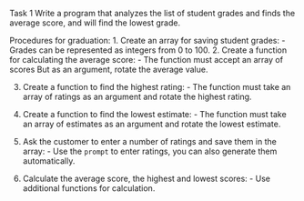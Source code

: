 Task 1 Write a program that analyzes the list of student grades and finds the average score, and will find the lowest grade.

Procedures for graduation: 1. Create an array for saving student grades: - Grades can be represented as integers from 0 to 100. 2. Create a function for calculating the average score: - The function must accept an array of scores But as an argument, rotate the average value.

3. Create a function to find the highest rating: - The function must take an array of ratings as an argument and rotate the highest rating.

4. Create a function to find the lowest estimate: - The function must take an array of estimates as an argument and rotate the lowest estimate.

5. Ask the customer to enter a number of ratings and save them in the array: - Use the `prompt` to enter ratings, you can also generate them automatically.

6. Calculate the average score, the highest and lowest scores: - Use additional functions for calculation.
